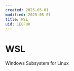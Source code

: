 ```yaml
---
created: 2025-05-01
modified: 2025-05-01
title: WSL
uid: 1E8FUR
---
```


# WSL

Windows Subsystem for Linux